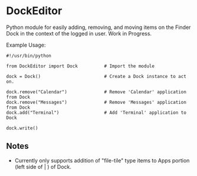 # DockEditor
Python module for easily adding, removing, and moving items on the Finder Dock in the context of the logged in user.
Work in Progress.

Example Usage:
```
#!/usr/bin/python

from DockEditor import Dock          # Import the module

dock = Dock()                        # Create a Dock instance to act on.

dock.remove("Calendar")              # Remove 'Calendar' application from Dock
dock.remove("Messages")              # Remove 'Messages' application from Dock
dock.add("Terminal")                 # Add 'Terminal' application to Dock

dock.write()

```

## Notes

- Currently only supports addition of "file-tile" type items to Apps portion (left side of | ) of Dock.

